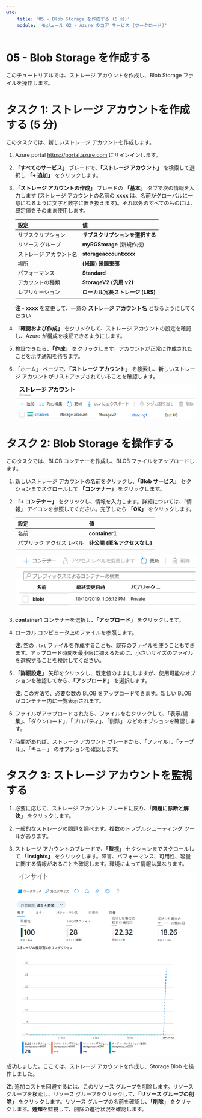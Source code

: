 ```yaml
---
wts:
    title: '05 - Blob Storage を作成する (5 分)'
    module: 'モジュール 02 - Azure のコア サービス (ワークロード)'
---
```

# 05 - Blob Storage を作成する

このチュートリアルでは、ストレージ アカウントを作成し、Blob Storage ファイルを操作します。

# タスク 1: ストレージ アカウントを作成する (5 分)

このタスクでは、新しいストレージ アカウントを作成します。 

1. Azure portal <a href="https://portal.azure.com" target="_blank"><span style="color: #0066cc;" color="#0066cc">https://portal.azure.com</span></a> にサインインします。

2. **「すべてのサービス」** ブレードで、**「ストレージ アカウント」** を検索して選択し **「+ 追加」** をクリックします。 

3. **「ストレージ アカウントの作成」** ブレードの **「基本」** タブで次の情報を入力します (ストレージ アカウントの名前の **xxxx** は、名前がグローバルに一意になるように文字と数字に置き換えます)。それ以外のすべてのものには、既定値をそのまま使用します。

    | 設定 | 値 | 
    | --- | --- |
    | サブスクリプション | **サブスクリプションを選択する** |
    | リソース グループ | **myRGStorage** (新規作成) |
    | ストレージ アカウント名 | **storageaccountxxxx** |
    | 場所 | **(米国) 米国東部**  |
    | パフォーマンス | **Standard** |
    | アカウントの種類 | **StorageV2 (汎用 v2)** |
    | レプリケーション | **ローカル冗長ストレージ (LRS)** |
    | | |

    **注** -  **xxxx** を変更して、一意の **ストレージ アカウント名** となるようにしてください

5. **「確認および作成」** をクリックして、ストレージ アカウントの設定を確認し、Azure が構成を検証できるようにします。 

6. 検証できたら、**「作成」** をクリックします。アカウントが正常に作成されたことを示す通知を待ちます。 

7. 「ホーム」 ページで、**「ストレージ アカウント」** を検索し、新しいストレージ アカウントがリストアップされていることを確認します。

    ![Azure Portal で新しく作成されたストレージ アカウントのスクリーンショット。](../images/0401.png)

# タスク 2: Blob Storage を操作する

このタスクでは、BLOB コンテナーを作成し、BLOB ファイルをアップロードします。 

1. 新しいストレージ アカウントの名前をクリックし、**「Blob サービス」** セクションまでスクロールして **「コンテナー」** をクリックします。

2. **「+ コンテナー」** をクリックし、情報を入力します。詳細については、「情報」 アイコンを参照してください。完了したら **「OK」** をクリックします。


    | 設定 | 値 |
    | --- | --- |
    | 名前 | **container1**  |
    | パブリック アクセス レベル| **非公開 (匿名アクセスなし)** |
    | | |

    ![Azure Portal のストレージ アカウントに新しく作成された BLOB コンテナーのスクリーンショット。](../images/0402.png)

4. **container1** コンテナーを選択し、**「アップロード」** をクリックします。

5. ローカル コンピュータ上のファイルを参照します。 

    **注**: 空の `.txt` ファイルを作成することも、既存のファイルを使うこともできます。アップロード時間を最小限に抑えるために、小さいサイズのファイルを選択することを検討してください。

6. **「詳細設定」** 矢印をクリックし、既定値のままにしますが、使用可能なオプションを確認してから、**「アップロード」** を選択します。

    **注**: この方法で、必要な数の BLOB をアップロードできます。新しい BLOB がコンテナー内に一覧表示されます。

7. ファイルがアップロードされたら、ファイルを右クリックして、「表示/編集」、「ダウンロード」、「プロパティ」、「削除」 などのオプションを確認します。 

8. 時間があれば、ストレージ アカウント ブレードから、「ファイル」、「テーブル」、「キュー」 のオプションを確認します。

# タスク 3: ストレージ アカウントを監視する

1. 必要に応じて、ストレージ アカウント ブレードに戻り、**「問題に診断と解決」** をクリックします。 

2. 一般的なストレージの問題を調べます。複数のトラブルシューティング ツールがあります。

3. ストレージ アカウントのブレードで、**「監視」** セクションまでスクロールして **「Insights」** をクリックします。障害、パフォーマンス、可用性、容量に関する情報があることを確認します。環境によって情報は異なります。

    ![ストレージ アカウントの Insights ページのスクリーンショット。](../images/0403.png)

成功しました。ここでは、ストレージ アカウントを作成し、Storage Blob を操作しました。

**注**: 追加コストを回避するには、このリソース グループを削除します。リソース グループを検索し、リソース グループをクリックして、**「リソース グループの削除」** をクリックします。リソース グループの名前を確認し、**「削除」** をクリックします。**通知**を監視して、削除の進行状況を確認します。
